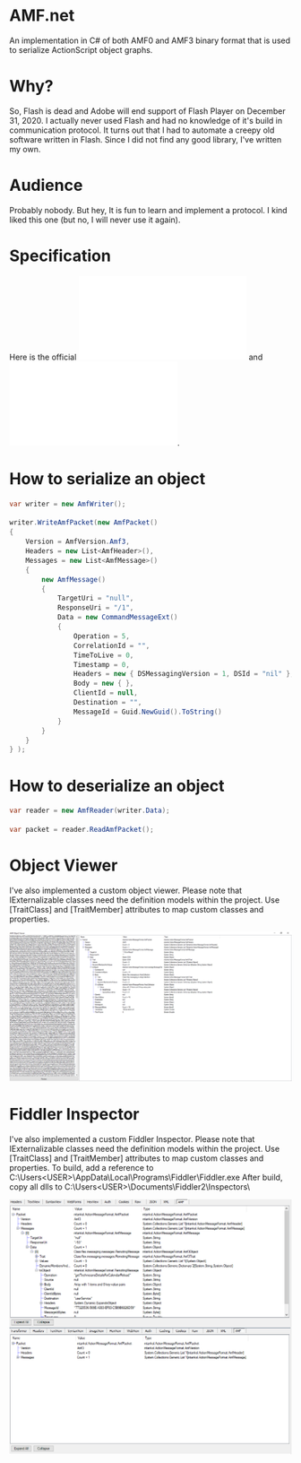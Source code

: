 # AMF.net

An implementation in C# of both AMF0 and AMF3 binary format that is used to serialize ActionScript object graphs.

# Why?

So, Flash is dead and Adobe will end support of Flash Player on December 31, 2020. 
I actually never used Flash and had no knowledge of it's build in communication protocol.
It turns out that I had to automate a creepy old software written in Flash.
Since I did not find any good library, I've written my own.

# Audience

Probably nobody. 
But hey, It is fun to learn and implement a protocol. 
I kind liked this one (but no, I will never use it again).

# Specification

Here is the official ![Action Message Format AMF0 Specification](/amf0.pdf) and ![Action Message Format AMF3 Specification](/amf3.pdf).

# How to serialize an object

```C#
var writer = new AmfWriter();

writer.WriteAmfPacket(new AmfPacket()
{
    Version = AmfVersion.Amf3,
    Headers = new List<AmfHeader>(),
    Messages = new List<AmfMessage>()
    {
        new AmfMessage()
        {
            TargetUri = "null",
            ResponseUri = "/1",
            Data = new CommandMessageExt()
            {
                Operation = 5,
                CorrelationId = "",
                TimeToLive = 0,
                Timestamp = 0,
                Headers = new { DSMessagingVersion = 1, DSId = "nil" },
                Body = new { },
                ClientId = null,
                Destination = "",
                MessageId = Guid.NewGuid().ToString()
            }
        }
    }
} );
```

# How to deserialize an object

```C#
var reader = new AmfReader(writer.Data);

var packet = reader.ReadAmfPacket();
```

# Object Viewer

I've also implemented a custom object viewer. 
Please note that IExternalizable classes need the definition models within the project. 
Use [TraitClass] and [TraitMember] attributes to map custom classes and properties.

![Object Viewer](/ObjectViewer.png)

# Fiddler Inspector

I've also implemented a custom Fiddler Inspector. 
Please note that IExternalizable classes need the definition models within the project. 
Use [TraitClass] and [TraitMember] attributes to map custom classes and properties.
To build, add a reference to C:\Users\<USER>\AppData\Local\Programs\Fiddler\Fiddler.exe
After build, copy all dlls to C:\Users\<USER>\Documents\Fiddler2\Inspectors\

![Fiddler Inspector](/FiddlerInspector.png)